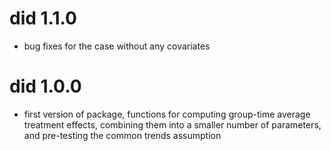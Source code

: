 # did 1.1.0

* bug fixes for the case without any covariates

# did 1.0.0

* first version of package, functions for computing group-time average treatment effects, combining them into a smaller number of parameters, and pre-testing the common trends assumption



